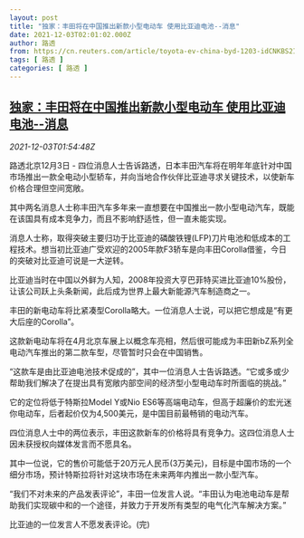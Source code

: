 ```yaml
---
layout: post
title: "独家：丰田将在中国推出新款小型电动车 使用比亚迪电池--消息"
date: 2021-12-03T02:01:02.000Z
author: 路透
from: https://cn.reuters.com/article/toyota-ev-china-byd-1203-idCNKBS2II04K
tags: [ 路透 ]
categories: [ 路透 ]
---
```

<!--1638496862000-->
[独家：丰田将在中国推出新款小型电动车 使用比亚迪电池--消息](https://cn.reuters.com/article/toyota-ev-china-byd-1203-idCNKBS2II04K)
------

<div>
<div><i>2021-12-03T01:54:48Z</i></div><p>路透北京12月3日 - 四位消息人士告诉路透，日本丰田汽车将在明年年底针对中国市场推出一款全电动小型轿车，并向当地合作伙伴比亚迪寻求关键技术，以使新车价格合理但空间宽敞。</p><p>其中两名消息人士称丰田汽车多年来一直想要在中国推出一款小型电动汽车，既能在该国具有成本竞争力，而且不影响舒适性，但一直未能实现。</p><p>消息人士称，取得突破主要归功于比亚迪的磷酸铁锂(LFP)刀片电池和低成本的工程技术。想当初比亚迪广受欢迎的2005年款F3轿车是向丰田Corolla借鉴，今日的突破对比亚迪可说是一大逆转。</p><p>比亚迪当时在中国以外鲜为人知，2008年投资大亨巴菲特买进比亚迪10%股份，让该公司跃上头条新闻，此后成为世界上最大新能源汽车制造商之一。</p><p>丰田的新电动车将比紧凑型Corolla略大。一位消息人士说，可以把它想成是“有更大后座的Corolla”。</p><p>这款新电动车将在4月北京车展上以概念车亮相，然后很可能成为丰田新bZ系列全电动汽车推出的第二款车型，尽管暂时只会在中国销售。</p><p>“这款车是由比亚迪电池技术促成的”，其中一位消息人士告诉路透。“它或多或少帮助我们解决了在提出具有宽敞内部空间的经济型小型电动车时所面临的挑战。”</p><p>它的定位将低于特斯拉Model Y或Nio ES6等高端电动车，但高于超廉价的宏光迷你电动车，后者起价仅为4,500美元，是中国目前最畅销的电动汽车。</p><p>四位消息人士中的两位表示，丰田这款新车的价格将具有竞争力。这四位消息人士因未获授权向媒体发言而不愿具名。</p><p>其中一位说，它的售价可能低于20万元人民币(3万美元)，目标是中国市场的一个细分市场，预计特斯拉将针对这块市场在未来两年内推出一款小型汽车。</p><p>“我们不对未来的产品发表评论”，丰田一位发言人说。“丰田认为电池电动车是帮助我们实现碳中和的一个途径，并致力于开发所有类型的电气化汽车解决方案。”</p><p>比亚迪的一位发言人不愿发表评论。(完)</p>
</div>
